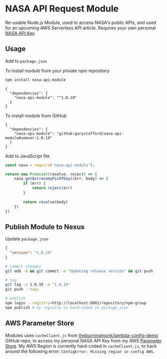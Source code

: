# NASA API Request Module

Re-usable Node.js Module, used to access NASA's public APIs, and used for an upcoming AWS Serverless API article. Requires your own personal [NASA API Key](https://api.nasa.gov/index.html#apply-for-an-api-key).

## Usage

Add to `package.json`

To install module from your private npm repository

```bash
npm install nasa-api-module
```

```text
{
  "dependencies": {
    "nasa-api-module": "^1.0.19"
  }
}
```

To install module from GitHub

```text
{
  "dependencies": {
    "nasa-api-module": "github:garystafford/nasa-api-module#semver:1.0.19"
  }
}
```

Add to JavaScript file

```javascript
const nasa = require('nasa-api-module');

return new Promise((resolve, reject) => {
    nasa.getAstronomyPicOfDay((err, body) => {
        if (err) {
            return reject(err)
        }
    
        return resolve(body)
    })
})
```

## Publish Module to Nexus

Update `package.json`

```json
{
  "version": "1.0.19"
}
```

```bash
# commit changes
git add -A && git commit -m "Updating release version" && git push

# tag
git tag -a 1.0.19 -m "1.0.19"
git push --tags

# publish
npm login --registry=http://localhost:8081/repository/npm-group
npm publish # my registry is hard-coded in package.json
```

## AWS Parameter Store

Modules uses `cacheClient.js` from [theburningmonk/lambda-config-demo](https://github.com/theburningmonk/lambda-config-demo) GitHub repo, to access my personal NASA API Key from my AWS [Parameter Store](https://docs.aws.amazon.com/systems-manager/latest/userguide/systems-manager-paramstore.html). My AWS Region is currently hard-coded in `cacheClient.js`, to hack around the following error: `ConfigError: Missing region in config AWS`.
